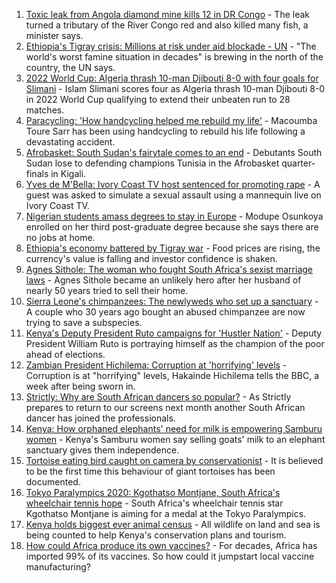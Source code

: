 1. [Toxic leak from Angola diamond mine kills 12 in DR Congo](https://www.bbc.co.uk/news/world-africa-58432578?at_medium=RSS&at_campaign=KARANGA) - The leak turned a tributary of the River Congo red and also killed many fish, a minister says.
2. [Ethiopia's Tigray crisis: Millions at risk under aid blockade - UN](https://www.bbc.co.uk/news/world-africa-58420509?at_medium=RSS&at_campaign=KARANGA) - "The world's worst famine situation in decades" is brewing in the north of the country, the UN says.
3. [2022 World Cup: Algeria thrash 10-man Djibouti 8-0 with four goals for Slimani](https://www.bbc.co.uk/sport/africa/58422684?at_medium=RSS&at_campaign=KARANGA) - Islam Slimani scores four as Algeria thrash 10-man Djibouti 8-0 in 2022 World Cup qualifying to extend their unbeaten run to 28 matches.
4. [Paracycling: 'How handcycling helped me rebuild my life'](https://www.bbc.co.uk/sport/av/africa/58432431?at_medium=RSS&at_campaign=KARANGA) - Macoumba Toure Sarr has been using handcycling to rebuild his life following a devastating accident.
5. [Afrobasket: South Sudan's fairytale comes to an end](https://www.bbc.co.uk/sport/africa/58408462?at_medium=RSS&at_campaign=KARANGA) - Debutants South Sudan lose to defending champions Tunisia in the Afrobasket quarter-finals in Kigali.
6. [Yves de M'Bella: Ivory Coast TV host sentenced for promoting rape](https://www.bbc.co.uk/news/world-africa-58420506?at_medium=RSS&at_campaign=KARANGA) - A guest was asked to simulate a sexual assault using a mannequin live on Ivory Coast TV.
7. [Nigerian students amass degrees to stay in Europe](https://www.bbc.co.uk/news/world-africa-58319976?at_medium=RSS&at_campaign=KARANGA) - Modupe Osunkoya enrolled on her third post-graduate degree because she says there are no jobs at home.
8. [Ethiopia's economy battered by Tigray war](https://www.bbc.co.uk/news/world-africa-58319977?at_medium=RSS&at_campaign=KARANGA) - Food prices are rising, the currency's value is falling and investor confidence is shaken.
9. [Agnes Sithole: The woman who fought South Africa's sexist marriage laws](https://www.bbc.co.uk/news/world-africa-58349080?at_medium=RSS&at_campaign=KARANGA) - Agnes Sithole became an unlikely hero after her husband of nearly 50 years tried to sell their home.
10. [Sierra Leone's chimpanzees: The newlyweds who set up a sanctuary](https://www.bbc.co.uk/news/world-africa-58303790?at_medium=RSS&at_campaign=KARANGA) - A couple who 30 years ago bought an abused chimpanzee are now trying to save a subspecies.
11. [Kenya's Deputy President Ruto campaigns for 'Hustler Nation'](https://www.bbc.co.uk/news/world-africa-58246207?at_medium=RSS&at_campaign=KARANGA) - Deputy President William Ruto is portraying himself as the champion of the poor ahead of elections.
12. [Zambian President Hichilema: Corruption at 'horrifying' levels](https://www.bbc.co.uk/news/world-africa-58417008?at_medium=RSS&at_campaign=KARANGA) - Corruption is at "horrifying" levels, Hakainde Hichilema tells the BBC, a week after being sworn in.
13. [Strictly: Why are South African dancers so popular?](https://www.bbc.co.uk/news/entertainment-arts-58363064?at_medium=RSS&at_campaign=KARANGA) - As Strictly prepares to return to our screens next month another South African dancer has joined the professionals.
14. [Kenya: How orphaned elephants' need for milk is empowering Samburu women](https://www.bbc.co.uk/news/world-africa-58359322?at_medium=RSS&at_campaign=KARANGA) - Kenya's Samburu women say selling goats' milk to an elephant sanctuary gives them independence.
15. [Tortoise eating bird caught on camera by conservationist](https://www.bbc.co.uk/news/science-environment-58337369?at_medium=RSS&at_campaign=KARANGA) - It is believed to be the first time this behaviour of giant tortoises has been documented.
16. [Tokyo Paralympics 2020: Kgothatso Montjane, South Africa's wheelchair tennis hope](https://www.bbc.co.uk/sport/av/africa/58333522?at_medium=RSS&at_campaign=KARANGA) - South Africa's wheelchair tennis star Kgothatso Montjane is aiming for a medal at the Tokyo Paralympics.
17. [Kenya holds biggest ever animal census](https://www.bbc.co.uk/news/world-africa-58281212?at_medium=RSS&at_campaign=KARANGA) - All wildlife on land and sea is being counted to help Kenya's conservation plans and tourism.
18. [How could Africa produce its own vaccines?](https://www.bbc.co.uk/news/world-africa-58270986?at_medium=RSS&at_campaign=KARANGA) - For decades, Africa has imported 99% of its vaccines. So how could it jumpstart local vaccine manufacturing?
